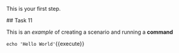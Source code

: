 This is your first step.

## Task 11

This is an _example_ of creating a scenario and running a **command**

`echo 'Hello World'`{{execute}}
